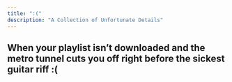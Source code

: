 ```yaml
---
title: ":("
description: "A Collection of Unfortunate Details"
---
```


## When your playlist isn’t downloaded and the metro tunnel cuts you off right before the sickest guitar riff :(

